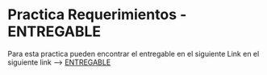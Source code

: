 # Practica Requerimientos - ENTREGABLE

Para esta practica pueden encontrar el entregable en el siguiente Link en el siguiente link --> [ENTREGABLE](https://docs.google.com/document/d/1r8TgseOPDtpS0pYRJnjP-1qV3KS5bVHt/edit?usp=sharing&ouid=104501912782986097646&rtpof=true&sd=true)

